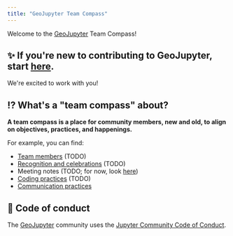 ```yaml
---
title: "GeoJupyter Team Compass"
---
```


Welcome to the [GeoJupyter](https://geojupyter.org) Team Compass!


## ✨ If you're new to contributing to GeoJupyter, start [here](contributing/01-new.md).

We're excited to work with you!


## ⁉️ What's a "team compass" about?

**A team compass is a place for community members, new and old, to align on objectives,
practices, and happenings.**

For example, you can find:

* [Team members](team/index.md) (TODO)
* [Recognition and celebrations](team/recognition.md) (TODO)
* Meeting notes (TODO; for now, look
  [here](https://geojupyter.org/blog/#category=Meeting%20notes))
* [Coding practices](policies/coding.md) (TODO)
* [Communication practices](policies/communication.md)


## 📑 Code of conduct

The [GeoJupyter](https://geojupyter.org) community uses the
[Jupyter Community Code of Conduct](https://github.com/jupyter/governance/blob/main/conduct/code_of_conduct.md).
